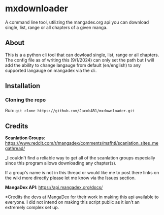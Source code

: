 # mxdownloader
A command line tool, utilizing the mangadex.org api you can download single, list, range or all chapters of a given manga. 


## About 
This is a a python cli tool that can dowload single, list, range or all chapters. The config file as of writing this (9/1/2024) can only set the path but I will add the ability to change langauge from default (en/english) to any supported langauge on mangadex via the cli. 

## Installation 

### Cloning the repo
Run:
`git clone https://github.com/JacobAR1/mxdownloader.git`


## Credits 
**Scanlation Groups**: https://www.reddit.com/r/mangadex/comments/mafhtl/scanlation_sites_megathread/


_I couldn't find a reliable way to get all of the scanlation groups especially since this program allows downloading any chapter(s).

If a group's name is not in this thread or would like me to post there links on the wiki more directly please let me know via the Issues section. 

**MangaDex API**: https://api.mangadex.org/docs/

*Credits the devs at MangaDex for their work in making this api available to everyone. I did not intend on making this script public as it isn't an extremely complex set up. 
